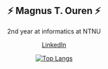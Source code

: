 <div align='center'>

## ⚡ Magnus T. Ouren ⚡

2nd year at informatics at NTNU

[LinkedIn](https://www.linkedin.com/in/magnus-tomter-ouren-44a80321b/)

[![Top Langs](https://github-readme-stats.vercel.app/api/top-langs/?username=magnusouren&layout=compact&theme=github_dark)](https://github.com/anuraghazra/github-readme-stats)

</div>
<!--
**magnusouren/magnusouren** is a ✨ _special_ ✨ repository because its `README.md` (this file) appears on your GitHub profile.

Here are some ideas to get you started:

-   🔭 I’m currently working on ...
-   🌱 I’m currently learning ...
-   👯 I’m looking to collaborate on ...
-   🤔 I’m looking for help with ...
-   💬 Ask me about ...
-   📫 How to reach me: ...
-   😄 Pronouns: ...
-   ⚡ Fun fact: ...
    -->
